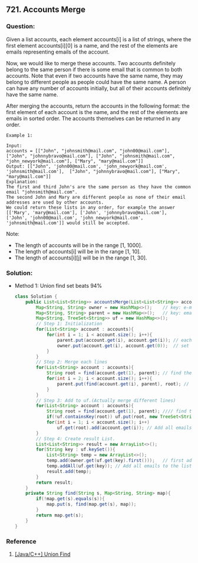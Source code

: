 ## 721. Accounts Merge

### Question:
Given a list accounts, each element accounts[i] is a list of strings, where the first element accounts[i][0] is a name, and the rest of the elements are emails representing emails of the account.

Now, we would like to merge these accounts. Two accounts definitely belong to the same person if there is some email that is common to both accounts. Note that even if two accounts have the same name, they may belong to different people as people could have the same name. A person can have any number of accounts initially, but all of their accounts definitely have the same name.

After merging the accounts, return the accounts in the following format: the first element of each account is the name, and the rest of the elements are emails in sorted order. The accounts themselves can be returned in any order.

```
Example 1:

Input: 
accounts = [["John", "johnsmith@mail.com", "john00@mail.com"], ["John", "johnnybravo@mail.com"], ["John", "johnsmith@mail.com", "john_newyork@mail.com"], ["Mary", "mary@mail.com"]]
Output: [["John", 'john00@mail.com', 'john_newyork@mail.com', 'johnsmith@mail.com'],  ["John", "johnnybravo@mail.com"], ["Mary", "mary@mail.com"]]
Explanation: 
The first and third John's are the same person as they have the common email "johnsmith@mail.com".
The second John and Mary are different people as none of their email addresses are used by other accounts.
We could return these lists in any order, for example the answer [['Mary', 'mary@mail.com'], ['John', 'johnnybravo@mail.com'], 
['John', 'john00@mail.com', 'john_newyork@mail.com', 'johnsmith@mail.com']] would still be accepted.
```

Note:
* The length of accounts will be in the range [1, 1000].
* The length of accounts[i] will be in the range [1, 10].
* The length of accounts[i][j] will be in the range [1, 30].


### Solution:
* Method 1: Union find set beats 94%
    ```Java
   class Solution {
        public List<List<String>> accountsMerge(List<List<String>> accounts) {
            Map<String, String> owner = new HashMap<>();    // key: e-mail value: name -> records which user it belongs to.
            Map<String, String> parent = new HashMap<>();   // key: email value: email
            Map<String, TreeSet<String>> uf = new HashMap<>();
            // Step 1: Initialization
            for(List<String> account : accounts){
                for(int i = 1; i < account.size(); i++){
                    parent.put(account.get(i), account.get(i)); // each e-mails was initialized to point to themselves.
                    owner.put(account.get(i), account.get(0));  // set onwer of each e-mail.
                }
            }
            // Step 2: Merge each lines
            for(List<String> account : accounts){
                String root = find(account.get(1), parent); // find the root e-mail for the first email and this one will be the root for this account.
                for(int i = 2; i < account.size(); i++){
                    parent.put(find(account.get(i), parent), root); // find root for rest e-mails and merge them to the root.
                }
            }
            // Step 3: Add to uf.(Actually merge different lines)
            for(List<String> account : accounts){
                String root = find(account.get(1), parent); //// find the root e-mail for the first email.
                if(!uf.containsKey(root)) uf.put(root, new TreeSet<String>());
                for(int i = 1; i < account.size(); i++)
                    uf.get(root).add(account.get(i)); // Add all emails in this account to uf.
            }
            // Step 4: Create result List.
            List<List<String>> result = new ArrayList<>();
            for(String key : uf.keySet()){
                List<String> temp = new ArrayList<>();
                temp.add(owner.get(uf.get(key).first()));   // first add the username.
                temp.addAll(uf.get(key)); // Add all emails to the list.
                result.add(temp);
            }
            return result;
        }
        private String find(String s, Map<String, String> map){
            if(!map.get(s).equals(s)){
                map.put(s, find(map.get(s), map));
            }
            return map.get(s);
        }
    }
    ```

### Reference
1. [[Java/C++] Union Find](https://leetcode.com/problems/accounts-merge/discuss/109157/JavaC++-Union-Find)